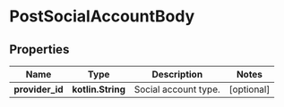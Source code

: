 
# PostSocialAccountBody

## Properties
Name | Type | Description | Notes
------------ | ------------- | ------------- | -------------
**provider_id** | **kotlin.String** | Social account type. |  [optional]



